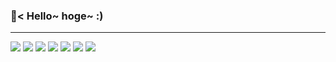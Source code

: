 ### 🐧< Hello~ hoge~ :)
---
<!-- ![](https://github-readme-stats.vercel.app/api/top-langs/?username=SakaguchiTakumi03&&layout=compact&theme=transparent&show_icons=ture&bg_color=000000&langs_count=7&layout=compact) -->
<!-- ![](https://git-hub-readme-stats-clone-sakaguchitakumi03.vercel.app/api/top-langs/?username=SakaguchiTakumi03&layout=compact&theme=transparent&show_icons=ture&bg_color=000000&langs_count=3&count_private=true) -->
![](https://git-hub-readme-stats-clone-sakaguchitakumi03.vercel.app/api?username=SakaguchiTakumi03&theme=transparent&show_icons=ture&bg_color=000000&count_private=true&hide_border=true)
![](https://github-profile-trophy.vercel.app/?username=SakaguchiTakumi03&theme=algolia&title=Joined2020,Commits,PullRequest,Issues,Followers,Repositories&no-frame=true&no-bg=true)
![](https://raw.githubusercontent.com/SakaguchiTakumi03/SakaguchiTakumi03/main/profile-summary-card-output/github_dark/0-profile-details.svg)
![](https://raw.githubusercontent.com/SakaguchiTakumi03/SakaguchiTakumi03/main/profile-summary-card-output/github_dark/1-repos-per-language.svg)
![](https://raw.githubusercontent.com/SakaguchiTakumi03/SakaguchiTakumi03/main/profile-summary-card-output/github_dark/2-most-commit-language.svg)
![](https://raw.githubusercontent.com/SakaguchiTakumi03/SakaguchiTakumi03/main/profile-summary-card-output/github_dark/3-stats.svg)
![](https://raw.githubusercontent.com/SakaguchiTakumi03/SakaguchiTakumi03/main/profile-summary-card-output/github_dark/4-productive-time.svg)
<!-- ![](https://github-readme-stats.vercel.app/api/pin/?username=SakaguchiTakumi03&repo=hogehoge) -->


<!--
**SakaguchiTakumi03/SakaguchiTakumi03** is a ✨ _special_ ✨ repository because its `README.md` (this file) appears on your GitHub profile.

Here are some ideas to get you started:

- 🔭 I’m currently working on ...
- 🌱 I’m currently learning ...
- 👯 I’m looking to collaborate on ...
- 🤔 I’m looking for help with ...
- 💬 Ask me about ...
- 📫 How to reach me: ...
- 😄 Pronouns: ...
- ⚡ Fun fact: ...
-->
